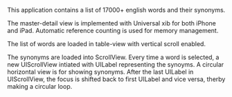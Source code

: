 This application contains a list of 17000+ english words and their synonyms.

The master-detail view is implemented with Universal xib for both iPhone and iPad. Automatic reference counting is used for memory management. 

The list of words are loaded in table-view with vertical scroll enabled.

The synonyms are loaded into ScrollView. Every time a word is selected, a new UIScrollView intiated with UILabel representing the synoyms. A circular horizontal view is for showing synonyms. After the last UILabel in UIScrollView, the focus is shifted back to first UILabel and vice versa, therby making a circular loop.

